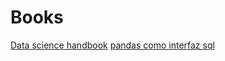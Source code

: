 # Books

[Data science handbook](https://tanthiamhuat.files.wordpress.com/2018/04/pythondatasciencehandbook.pdf)
[pandas como interfaz sql](https://pybonacci.org/2015/03/17/pandas-como-interfaz-sql/)

